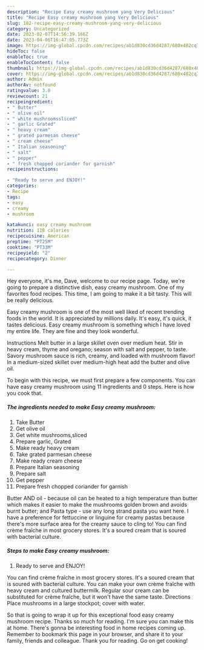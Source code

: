 ```yaml
---
description: "Recipe Easy creamy mushroom yang Very Delicious"
title: "Recipe Easy creamy mushroom yang Very Delicious"
slug: 182-recipe-easy-creamy-mushroom-yang-very-delicious
category: Uncategorized
date: 2023-02-07T14:56:39.166Z
date: 2023-04-06T16:47:05.773Z
image: https://img-global.cpcdn.com/recipes/ab1d830cd36d4287/680x482cq70/easy-creamy-mushroom-recipe-main-photo.jpg
hideToc: false
enableToc: true
enableTocContent: false
thumbnail: https://img-global.cpcdn.com/recipes/ab1d830cd36d4287/680x482cq70/easy-creamy-mushroom-recipe-main-photo.jpg
cover: https://img-global.cpcdn.com/recipes/ab1d830cd36d4287/680x482cq70/easy-creamy-mushroom-recipe-main-photo.jpg
author: Admin
authorAv: notfound
ratingvalue: 3.8
reviewcount: 21
recipeingredient:
- " Butter"
- " olive oil"
- " white mushroomssliced"
- " garlic Grated"
- " heavy cream"
- " grated parmesan cheese"
- " cream cheese"
- " Italian seasoning"
- " salt"
- " pepper"
- " fresh chopped coriander for garnish"
recipeinstructions:

- "Ready to serve and ENJOY!"
categories:
- Recipe
tags:
- easy
- creamy
- mushroom

katakunci: easy creamy mushroom 
nutrition: 118 calories
recipecuisine: American
preptime: "PT25M"
cooktime: "PT33M"
recipeyield: "2"
recipecategory: Dinner

---
```



Hey everyone, it's me, Dave, welcome to our recipe page. Today, we're going to prepare a distinctive dish, easy creamy mushroom. One of my favorites food recipes. This time, I am going to make it a bit tasty. This will be really delicious.

Easy creamy mushroom is one of the most well liked of recent trending foods in the world. It is appreciated by millions daily. It's easy, it's quick, it tastes delicious. Easy creamy mushroom is something which I have loved my entire life. They are fine and they look wonderful.

Instructions Melt butter in a large skillet oven over medium heat. Stir in heavy cream, thyme and oregano; season with salt and pepper, to taste. Savory mushroom sauce is rich, creamy, and loaded with mushroom flavor! In a medium-sized skillet over medium-high heat add the butter and olive oil.


To begin with this recipe, we must first prepare a few components. You can have easy creamy mushroom using 11 ingredients and 0 steps. Here is how you cook that.

<!--inarticleads1-->

##### The ingredients needed to make Easy creamy mushroom:

1. Take  Butter
1. Get  olive oil
1. Get  white mushrooms,sliced
1. Prepare  garlic, Grated
1. Make ready  heavy cream
1. Take  grated parmesan cheese
1. Make ready  cream cheese
1. Prepare  Italian seasoning
1. Prepare  salt
1. Get  pepper
1. Prepare  fresh chopped coriander for garnish


Butter AND oil - because oil can be heated to a high temperature than butter which makes it easier to make the mushrooms golden brown and avoids burnt butter; and Pasta type - use any long strand pasta you want here. I have a preference for fettuccine or linguine for creamy pastas because there&#39;s more surface area for the creamy sauce to cling to! You can find crème fraîche in most grocery stores. It&#39;s a soured cream that is soured with bacterial culture. 

<!--inarticleads2-->

##### Steps to make Easy creamy mushroom:


1. Ready to serve and ENJOY!

You can find crème fraîche in most grocery stores. It&#39;s a soured cream that is soured with bacterial culture. You can make your own crème fraîche with heavy cream and cultured buttermilk. Regular sour cream can be substituted for crème fraîche, but it won&#39;t have the same taste. Directions Place mushrooms in a large stockpot; cover with water. 

So that is going to wrap it up for this exceptional food easy creamy mushroom recipe. Thanks so much for reading. I'm sure you can make this at home. There's gonna be interesting food in home recipes coming up. Remember to bookmark this page in your browser, and share it to your family, friends and colleague. Thank you for reading. Go on get cooking!
